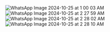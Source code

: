 ![WhatsApp Image 2024-10-25 at 1 00 03 AM](https://github.com/user-attachments/assets/5afe71bf-dcb2-416e-9baf-45b3a6b34f78)
![WhatsApp Image 2024-10-25 at 2 27 59 AM](https://github.com/user-attachments/assets/09ca3b1a-60d0-4280-987a-e1c0bc72a68a)
![WhatsApp Image 2024-10-25 at 2 28 02 AM](https://github.com/user-attachments/assets/f19c6d3e-b508-4363-a4c2-c1e079d7b34d)
![WhatsApp Image 2024-10-25 at 2 28 10 AM](https://github.com/user-attachments/assets/0fd953cb-4b0a-411b-8b00-4542b59cd4ce)
